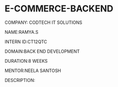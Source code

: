 # E-COMMERCE-BACKEND

COMPANY: CODTECH IT SOLUTIONS

NAME:RAMYA.S

INTERN ID:CT12QTC

DOMAIN:BACK END DEVELOPMENT

DURATION:8 WEEKS

MENTOR:NEELA SANTOSH

DESCRIPTION:
